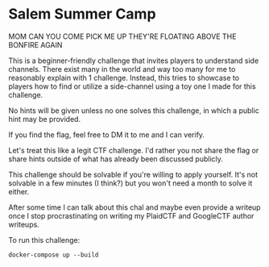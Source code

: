 # Salem Summer Camp

MOM CAN YOU COME PICK ME UP THEY'RE FLOATING ABOVE THE BONFIRE AGAIN

This is a beginner-friendly challenge that invites players to understand side channels. There exist many in the world and way too many for me to reasonably explain with 1 challenge. Instead, this tries to showcase to players how to find or utilize a side-channel using a toy one I made for this challenge.

No hints will be given unless no one solves this challenge, in which a public hint may be provided. 

If you find the flag, feel free to DM it to me and I can verify. 

Let's treat this like a legit CTF challenge. I'd rather you not share the flag or share hints outside of what has already been discussed publicly. 

This challenge should be solvable if you're willing to apply yourself. It's not solvable in a few minutes (I think?) but you won't need a month to solve it either. 

After some time I can talk about this chal and maybe even provide a writeup once I stop procrastinating on writing my PlaidCTF and GoogleCTF author writeups.

To run this challenge:

```
docker-compose up --build
```